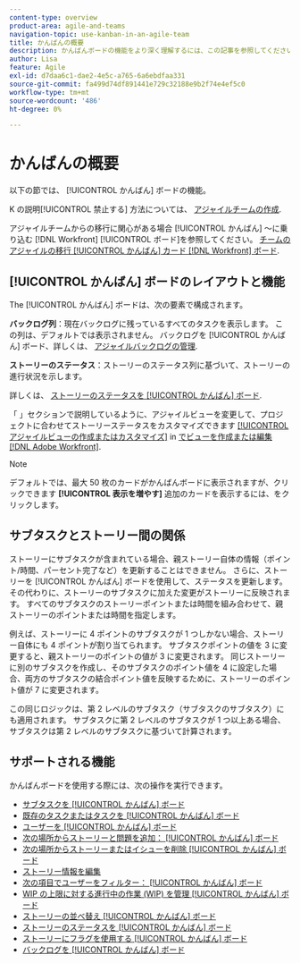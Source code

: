```yaml
---
content-type: overview
product-area: agile-and-teams
navigation-topic: use-kanban-in-an-agile-team
title: かんばんの概要
description: かんばんボードの機能をより深く理解するには、この記事を参照してください。
author: Lisa
feature: Agile
exl-id: d7daa6c1-dae2-4e5c-a765-6a6ebdfaa331
source-git-commit: fa499d74df891441e729c32188e9b2f74e4ef5c0
workflow-type: tm+mt
source-wordcount: '486'
ht-degree: 0%

---
```


# かんばんの概要

<!-- Audited: 01/2024 -->

以下の節では、 [!UICONTROL かんばん] ボードの機能。

K の説明[!UICONTROL 禁止する] 方法については、 [アジャイルチームの作成](/help/quicksilver/agile/get-started-with-agile-in-workfront/create-an-agile-team.md).

アジャイルチームからの移行に関心がある場合 [!UICONTROL かんばん] ～に乗り込む [!DNL Workfront] [!UICONTROL ボード]を参照してください。 [チームのアジャイルの移行 [!UICONTROL かんばん] カード [!DNL Workfront] ボード](/help/quicksilver/agile/use-boards-agile-planning-tools/migrate-kanban-cards-to-boards.md).

## [!UICONTROL かんばん] ボードのレイアウトと機能

The [!UICONTROL かんばん] ボードは、次の要素で構成されます。

**バックログ列**：現在バックログに残っているすべてのタスクを表示します。 この列は、デフォルトでは表示されません。 バックログを [!UICONTROL かんばん] ボード、詳しくは、 [アジャイルバックログの管理](../../agile/work-in-an-agile-environment/manage-the-agile-backlog.md).

**ストーリーのステータス**：ストーリーのステータス列に基づいて、ストーリーの進行状況を示します。

詳しくは、 [ストーリーのステータスを [!UICONTROL かんばん] ボード](../../agile/use-kanban-in-an-agile-team/update-the-status-of-stories.md).

「 」セクションで説明しているように、アジャイルビューを変更して、プロジェクトに合わせてストーリーステータスをカスタマイズできます [[!UICONTROL アジャイルビューの作成またはカスタマイズ]](/help/quicksilver/reports-and-dashboards/reports/reporting-elements/create-edit-views.md#create-or-customize-an-agile-view) in [でビューを作成または編集 [!DNL Adobe Workfront]](/help/quicksilver/reports-and-dashboards/reports/reporting-elements/create-edit-views.md).

>[!NOTE]
>
>デフォルトでは、最大 50 枚のカードがかんばんボードに表示されますが、クリックできます **[!UICONTROL 表示を増やす]** 追加のカードを表示するには、をクリックします。

## サブタスクとストーリー間の関係

ストーリーにサブタスクが含まれている場合、親ストーリー自体の情報（ポイント/時間、パーセント完了など）を更新することはできません。 さらに、ストーリーを [!UICONTROL かんばん] ボードを使用して、ステータスを更新します。 その代わりに、ストーリーのサブタスクに加えた変更がストーリーに反映されます。 すべてのサブタスクのストーリーポイントまたは時間を組み合わせて、親ストーリーのポイントまたは時間を指定します。

例えば、ストーリーに 4 ポイントのサブタスクが 1 つしかない場合、ストーリー自体にも 4 ポイントが割り当てられます。 サブタスクポイントの値を 3 に変更すると、親ストーリーのポイントの値が 3 に変更されます。 同じストーリーに別のサブタスクを作成し、そのサブタスクのポイント値を 4 に設定した場合、両方のサブタスクの結合ポイント値を反映するために、ストーリーのポイント値が 7 に変更されます。

この同じロジックは、第 2 レベルのサブタスク（サブタスクのサブタスク）にも適用されます。 サブタスクに第 2 レベルのサブタスクが 1 つ以上ある場合、サブタスクは第 2 レベルのサブタスクに基づいて計算されます。

## サポートされる機能

かんばんボードを使用する際には、次の操作を実行できます。

* [サブタスクを [!UICONTROL かんばん] ボード](../../agile/use-kanban-in-an-agile-team/add-a-subtask-to-an-existing-story.md)
* [既存のタスクまたはタスクを [!UICONTROL かんばん] ボード](../../agile/use-kanban-in-an-agile-team/add-existing-tasks-or-issues-to-the-kanban-board.md)
* [ユーザーを [!UICONTROL かんばん] ボード](../../agile/use-kanban-in-an-agile-team/assign-users-to-a-story.md)
* [次の場所からストーリーと問題を追加： [!UICONTROL かんばん] ボード](../../agile/use-kanban-in-an-agile-team/add-story-from-kanban-board.md)
* [次の場所からストーリーまたはイシューを削除 [!UICONTROL かんばん] ボード](../../agile/use-kanban-in-an-agile-team/delete-story-from-kanban-board.md)
* [ストーリー情報を編集](../../agile/use-kanban-in-an-agile-team/edit-story-information.md)
* [次の項目でユーザーをフィルター： [!UICONTROL かんばん] ボード](../../agile/use-kanban-in-an-agile-team/filter-by-user.md)
* [WIP の上限に対する進行中の作業 (WIP) を管理 [!UICONTROL かんばん] ボード](../../agile/use-kanban-in-an-agile-team/work-in-progress-limit-on-the-kanban-board.md)
* [ストーリーの並べ替え [!UICONTROL かんばん] ボード](../../agile/use-kanban-in-an-agile-team/reorder-stories-on-the-kanban-board.md)
* [ストーリーのステータスを [!UICONTROL かんばん] ボード](../../agile/use-kanban-in-an-agile-team/update-the-status-of-stories.md)
* [ストーリーにフラグを使用する [!UICONTROL かんばん] ボード](../../agile/use-kanban-in-an-agile-team/use-flags-on-stories.md)
* [バックログを [!UICONTROL かんばん] ボード](../../agile/use-kanban-in-an-agile-team/view-the-backlog-on-the-kanban-board.md)
